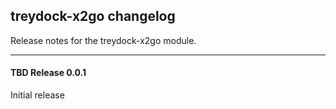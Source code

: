 ## treydock-x2go changelog

Release notes for the treydock-x2go module.

------------------------------------------

#### TBD Release 0.0.1

Initial release
